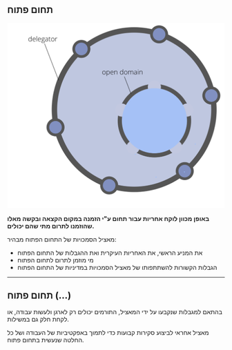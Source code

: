 ## תחום פתוח

![right,fit](img/structural-patterns/open-domain.png)

**באופן מכוון לוקח אחריות עבור תחום ע"י הזמנה במקום הקצאה ובקשה מאלו שהוזמנו לתרום מתי שהם יכולים.**

מאציל הסמכויות של התחום הפתוח מבהיר:

- את המניע הראשי, את האחריות העיקרית ואת ההגבלות של התחום הפתוח
- מי מוזמן לתרום לתחום הפתוח
- הגבלות הקשורות להשתתפותו של מאציל הסמכויות במדיניות של התחום הפתוח

* * *

## תחום פתוח (...)

בהתאם למגבלות שנקבעו על ידי המאציל, התורמים יכולים רק לארגן ולעשות עבודה, או לקחת חלק גם במשילות.

מאציל אחראי לביצוע סקירות קבועות כדי לתמוך באפקטיביות של העבודה ושל כל החלטה שנעשית בתחום פתוח.
